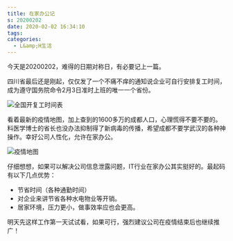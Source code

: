 ```yaml
---
title: 在家办公记
s: 20200202
date: 2020-02-02 16:34:10
tags:
categories:
  - L&amp;H生活
---
```


今天是20200202，难得的日期对称日，有必要记上一篇。

四川省最后还是刚起，仅仅发了一个不痛不痒的通知说企业可自行安排复工时间，成为遵守国务院命令2月3日准时上班的唯一一个省份。

![全国开复工时间表](https://l2h.site/images/posts/20200202/1.jpeg)

看着最新的疫情地图，加上查到的1600多万的成都人口，心理慌得不要不要的。料医学博士的省长也没办法抑制得了新病毒的传播，希望成都不要学武汉的各种神操作。幸好公司人性化，允许在家办公。

![疫情地图](https://l2h.site/images/posts/20200202/2.png)

仔细想想，如果可以解决公司信息泄露问题，IT行业在家办公其实挺好的。最起码有以下几点优势：

+ 节省时间（各种通勤时间）
+ 对企业来讲节省各种水电物业等开销。
+ 居家环境，压力更小，做事效率应也会更高。

明天先这样工作第一天试试看，如果可行，强烈建议公司在疫情结束后也继续推广！
